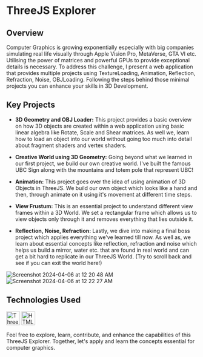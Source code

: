 # ThreeJS Explorer

## Overview
Computer Graphics is growing exponentially especially with big companies simulating real life visually through Apple Vision Pro, MetaVerse, GTA VI etc. Utilising the power of matrices and powerful GPUs to provide exceptional details is necessary. To address this challenge, I present a web application that provides multiple projects using TextureLoading, Animation, Reflection, Refraction, Noise, OBJLoading. Following the steps behind those minimal projects you can enhance your skills in 3D Development.

## Key Projects
- **3D Geometry and OBJ Loader:** This project provides a basic overview on how 3D objects are created within a web application using basic linear algebra like Rotate, Scale and Shear matrices. As well we, learn how to load an object into our world without going too much into detail about fragment shaders and vertex shaders.

- **Creative World using 3D Geometry:** Going beyond what we learned in our first project, we build our own creative world. I've built the famous UBC Sign along with the mountains and totem pole that represent UBC!

- **Animation:** This project goes over the idea of using animation of 3D Objects in ThreeJS. We build our own object which looks like a hand and then, through animate on it using it's movement at different time steps.
  
- **View Frustum:** This is an essential project to understand different view frames within a 3D World. We set a rectangular frame which allows us to view objects only through it and removes everything that lies outside it.

- **Reflection, Noise, Refraction:** Lastly, we dive into making a final boss project which applies everything we've learned till now. As well as, we learn about essential concepts like reflection, refraction and noise which helps us build a mirror, water etc. that are found in real world and can get a bit hard to replicate in our ThreeJS World. (Try to scroll back and see if you can exit the world here!)

![Screenshot 2024-04-06 at 12 20 48 AM](https://github.com/apramm/graphics/assets/36915004/c66e1e80-cc19-4b95-bd6e-82f0be67744f) 
![Screenshot 2024-04-06 at 12 22 27 AM](https://github.com/apramm/graphics/assets/36915004/f814ec0b-6552-46f0-aee2-f8a4759acf20)


## Technologies Used
<a href="https://threejs.org/" target="_blank" rel="noreferrer"><img src="https://skillicons.dev/icons?i=threejs&theme=dark" width="36" height="36"  alt="ThreeJS"/></a>
<a href="https://en.wikipedia.org/wiki/HTML5#:~:text=HTML5%20(Hypertext%20Markup%20Language%205,as%20the%20HTML%20Living%20Standard." target="_blank" rel="noreferrer"><img src="https://skillicons.dev/icons?i=html&theme=dark" width="36" height="36" alt="HTML"/></a>




Feel free to explore, learn, contribute, and enhance the capabilities of this ThreeJS Explorer. Together, let's apply and learn the concepts essential for computer graphics.

